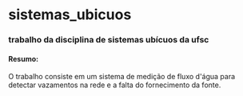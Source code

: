 # sistemas_ubicuos

### trabalho da disciplina de sistemas ubícuos da ufsc

#### Resumo:
O trabalho consiste em um sistema de medição de fluxo d'água para detectar vazamentos na rede e a falta do fornecimento da fonte.

